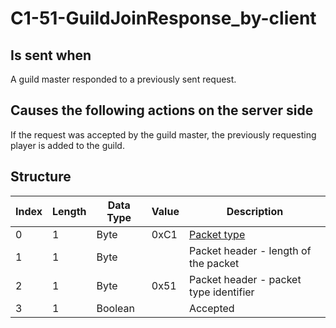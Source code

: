 # C1-51-GuildJoinResponse_by-client

## Is sent when

A guild master responded to a previously sent request.

## Causes the following actions on the server side

If the request was accepted by the guild master, the previously requesting player is added to the guild.

## Structure

| Index | Length | Data Type | Value | Description |
|-------|--------|-----------|-------|-------------|
| 0 | 1 |   Byte   | 0xC1  | [Packet type](PacketTypes.md) |
| 1 | 1 |    Byte   |      | Packet header - length of the packet |
| 2 | 1 |    Byte   | 0x51  | Packet header - packet type identifier |
| 3 | 1 | Boolean |  | Accepted |